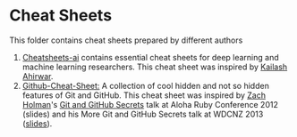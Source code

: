 # Cheat Sheets
This folder contains cheat sheets prepared by different authors

1. [Cheatsheets-ai](https://github.com/kailashahirwar/cheatsheets-ai) contains essential cheat sheets for deep learning and machine learning researchers. This cheat sheet was inspired by [Kailash Ahirwar](https://github.com/kailashahirwar). 
2. [Github-Cheat-Sheet:](https://github.com/tiimgreen/github-cheat-sheet) A collection of cool hidden and not so hidden features of Git and GitHub. This cheat sheet was inspired by [Zach Holman](https://github.com/holman)'s [Git and GitHub Secrets](http://confreaks.tv/videos/aloharuby2012-git-and-github-secrets) talk at Aloha Ruby Conference 2012 (slides) and his More Git and GitHub Secrets talk at WDCNZ 2013 ([slides](https://speakerdeck.com/holman/more-git-and-github-secrets)). 
